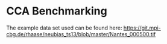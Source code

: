 # CCA Benchmarking
The example data set used can be found here:
https://git.mpi-cbg.de/rhaase/neubias_ts13/blob/master/Nantes_000500.tif
